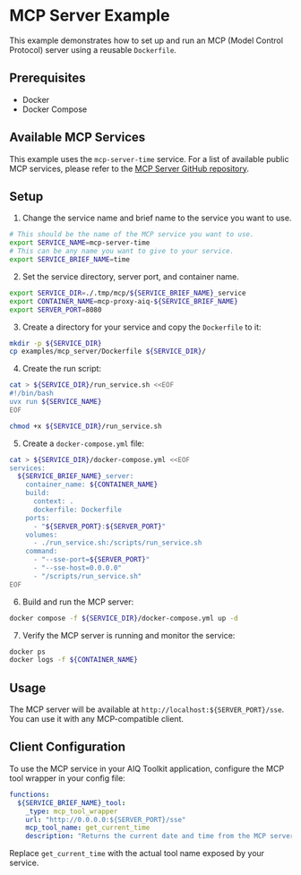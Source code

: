 <!--
SPDX-FileCopyrightText: Copyright (c) 2025, NVIDIA CORPORATION & AFFILIATES. All rights reserved.
SPDX-License-Identifier: Apache-2.0

Licensed under the Apache License, Version 2.0 (the "License");
you may not use this file except in compliance with the License.
You may obtain a copy of the License at

http://www.apache.org/licenses/LICENSE-2.0

Unless required by applicable law or agreed to in writing, software
distributed under the License is distributed on an "AS IS" BASIS,
WITHOUT WARRANTIES OR CONDITIONS OF ANY KIND, either express or implied.
See the License for the specific language governing permissions and
limitations under the License.
-->

# MCP Server Example

This example demonstrates how to set up and run an MCP (Model Control Protocol) server using a reusable `Dockerfile`.

## Prerequisites

- Docker
- Docker Compose

## Available MCP Services

This example uses the `mcp-server-time` service. For a list of available public MCP services, please refer to the [MCP Server GitHub repository](https://github.com/modelcontextprotocol/servers).

## Setup

1. Change the service name and brief name to the service you want to use.

```bash
# This should be the name of the MCP service you want to use.
export SERVICE_NAME=mcp-server-time
# This can be any name you want to give to your service.
export SERVICE_BRIEF_NAME=time
```

2. Set the service directory, server port, and container name.

```bash
export SERVICE_DIR=./.tmp/mcp/${SERVICE_BRIEF_NAME}_service
export CONTAINER_NAME=mcp-proxy-aiq-${SERVICE_BRIEF_NAME}
export SERVER_PORT=8080
```

3. Create a directory for your service and copy the `Dockerfile` to it:

```bash
mkdir -p ${SERVICE_DIR}
cp examples/mcp_server/Dockerfile ${SERVICE_DIR}/
```

4. Create the run script:

```bash
cat > ${SERVICE_DIR}/run_service.sh <<EOF
#!/bin/bash
uvx run ${SERVICE_NAME}
EOF

chmod +x ${SERVICE_DIR}/run_service.sh
```

5. Create a `docker-compose.yml` file:

```bash
cat > ${SERVICE_DIR}/docker-compose.yml <<EOF
services:
  ${SERVICE_BRIEF_NAME}_server:
    container_name: ${CONTAINER_NAME}
    build:
      context: .
      dockerfile: Dockerfile
    ports:
      - "${SERVER_PORT}:${SERVER_PORT}"
    volumes:
      - ./run_service.sh:/scripts/run_service.sh
    command:
      - "--sse-port=${SERVER_PORT}"
      - "--sse-host=0.0.0.0"
      - "/scripts/run_service.sh"
EOF
```

6. Build and run the MCP server:

```bash
docker compose -f ${SERVICE_DIR}/docker-compose.yml up -d
```

7. Verify the MCP server is running and monitor the service:

```bash
docker ps
docker logs -f ${CONTAINER_NAME}
```

## Usage

The MCP server will be available at `http://localhost:${SERVER_PORT}/sse`. You can use it with any MCP-compatible client.

## Client Configuration

To use the MCP service in your AIQ Toolkit application, configure the MCP tool wrapper in your config file:

```yaml
functions:
  ${SERVICE_BRIEF_NAME}_tool:
    _type: mcp_tool_wrapper
    url: "http://0.0.0.0:${SERVER_PORT}/sse"
    mcp_tool_name: get_current_time
    description: "Returns the current date and time from the MCP server"
```

Replace `get_current_time` with the actual tool name exposed by your service.

